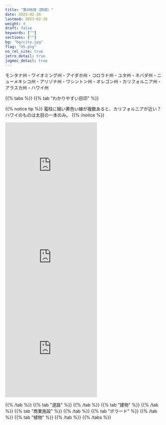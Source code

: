 ```yaml
---
title: "第4地域（西部）"
date: 2023-02-26
lastmod: 2023-02-26
weight: 4
draft: false
keywords: [""]
sections: [""]
bg: "bg/city.jpg"
flag: "US.png"
no_rel_site: true
jetro_detail: true
jogmec_detail: true
---
```



<div class="main-desciption country-description">
モンタナ州・ワイオミング州・アイダホ州・コロラド州・ユタ州・ネバダ州・ニューメキシコ州・アリゾナ州・ワシントン州・オレゴン州・カリフォルニア州・アラスカ州・ハワイ州
</div>

{{% tabs  %}}
{{% tab "わかりやすい目印" %}}

{{% notice tip %}}
電柱に細い黄色い線が複数あると、カリフォルニアが近い？ハワイのものは太目の一本のみ。
{{% /notice %}}
<div class="googlemap-if">
<iframe src="https://www.google.com/maps/embed?pb=!4v1681037803045!6m8!1m7!1serIOOrw3dwahhnNzsUfIVg!2m2!1d35.99280641119906!2d-119.4828216460244!3f309.21326965045455!4f-13.619805874043195!5f3.325193203789971" width="295" height="295" style="border:0;" allowfullscreen="" loading="lazy" referrerpolicy="no-referrer-when-downgrade"></iframe>
<iframe src="https://www.google.com/maps/embed?pb=!4v1681038037387!6m8!1m7!1sTv9ElSOJJXmr1aZFbNRyjQ!2m2!1d41.31355246244419!2d-122.3119050158389!3f322.95174989513197!4f-6.995125214485171!5f3.304634183020354" width="295" height="295" style="border:0;" allowfullscreen="" loading="lazy" referrerpolicy="no-referrer-when-downgrade"></iframe>
<iframe src="https://www.google.com/maps/embed?pb=!4v1681038118308!6m8!1m7!1sbMNOTp2olB5b_G1vO2ASPw!2m2!1d19.50528356525543!2d-154.9565973197178!3f266.0965244202852!4f-8.874632694484532!5f3.325193203789971" width="295" height="295" style="border:0;" allowfullscreen="" loading="lazy" referrerpolicy="no-referrer-when-downgrade"></iframe>
</div>

{{% /tab %}}
{{% tab "道路" %}}
{{% /tab %}}
{{% tab "建物" %}}
{{% /tab %}}
{{% tab "商業施設" %}}
{{% /tab %}}
{{% tab "ボラード" %}}
{{% /tab %}}
{{% tab "植物" %}}
{{% /tab %}}
{{% /tabs %}}
